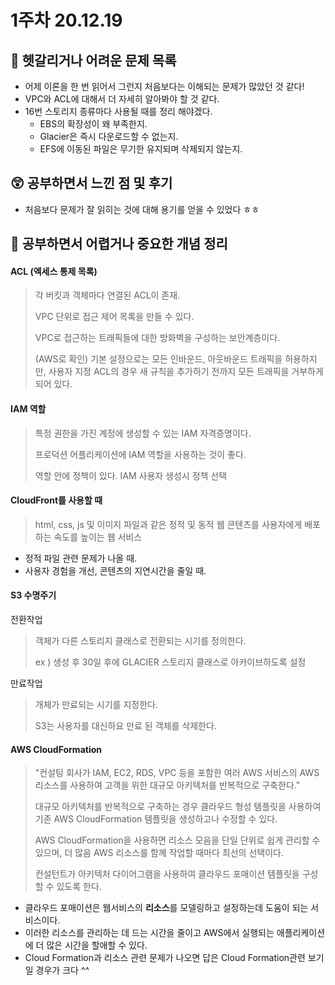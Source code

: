 # 1주차 20.12.19

## 🔮 헷갈리거나 어려운 문제 목록
- 어제 이론을 한 번 읽어서 그런지 처음보다는 이해되는 문제가 많았던 것 같다!
-  VPC와 ACL에 대해서 더 자세히 알아봐야 할 것 같다.
- 16번 스토리지 종류마다 사용될 때를 정리 해야겠다. 
  - EBS의 확장성이 왜 부족한지.
  - Glacier은 즉시 다운로드할 수 없는지.
  - EFS에 이동된 파일은 무기한 유지되며 삭제되지 않는지.

## 😲 공부하면서 느낀 점 및 후기
- 처음보다 문제가 잘 읽히는 것에 대해 용기를 얻을 수 있었다 ㅎㅎ

## 👻 공부하면서 어렵거나 중요한 개념 정리



#### ACL (엑세스 통제 목록)

> 각 버킷과 객체마다 연결된 ACL이 존재.
>
> VPC 단위로 접근 제어 목록을 만들 수 있다.
>
> VPC로 접근하는 트래픽들에 대한 방화벽을 구성하는 보안계층이다.
>
> (AWS로 확인) 기본 설정으로는 모든 인바운드, 아웃바운드 트래픽을 허용하지만, 사용자 지정 ACL의 경우 새 규칙을 추가하기 전까지 모든 트래픽을 거부하게 되어 있다. 



#### IAM 역할

> 특정 권한을 가진 계정에 생성할 수 있는 IAM 자격증명이다.
>
> 프로덕션 어플리케이션에 IAM 역할을 사용하는 것이 좋다.
>
> 역할 안에 정책이 있다. IAM 사용자 생성시 정책 선택



#### CloudFront를 사용할 때

> html, css, js 및 이미지 파일과 같은 정적 및 동적 웹 콘텐츠를 사용자에게 배포하는 속도를 높이는 웹 서비스

* 정적 파일 관련 문제가 나올 때.
* 사용자 경험을 개선, 콘텐츠의 지연시간을 줄일 때.



#### S3 수명주기

전환작업

> 객체가 다른 스토리지 클래스로 전환되는 시기를 정의한다.
>
> ex ) 생성 후 30일 후에 GLACIER 스토리지 클래스로 아카이브하도록 설정

만료작업

> 개체가 만료되는 시기를 지정한다.
>
> S3는 사용자를 대신하요 만료 된 객체를 삭제한다.



#### AWS CloudFormation

> "컨설팅 회사가 IAM, EC2, RDS, VPC 등을 포함한 여러 AWS 서비스의 AWS리소스를 사용하여 고객을 위한 대규모 아키텍처를 반복적으로 구축한다."
>
> 대규모 아키텍처를 반복적으로 구축하는 경우 클라우드 형성 템플릿을 사용하여 기존 AWS CloudFormation 템플릿을 생성하고나 수정할 수 있다.
>
> AWS CloudFormation을 사용하면 리소스 모음을 단일 단위로 쉽게 관리할 수 있으며, 더 많음 AWS 리소스를 함께 작업할 때마다 최선의 선택이다.
>
> 컨설턴트가 아키텍처 다이어그램을 사용하여 클라우드 포매이션 템플릿을 구성할 수 있도록 한다.

* 클라우드 포매이션은 웹서비스의 **리소스**를 모델링하고 설정하는데 도움이 되는 서비스이다.
* 이러한 리소스를 관리하는 데 드는 시간을 줄이고 AWS에서 실행되는 애플리케이션에 더 많은 시간을 할애할 수 있다.
* Cloud Formation과 리소스 관련 문제가 나오면 답은 Cloud Formation관련 보기일 경우가 크다 ^^ 